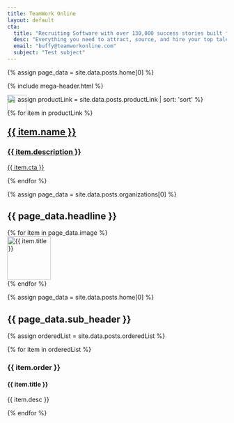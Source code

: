 ```yaml
---
title: TeamWork Online
layout: default
cta:
  title: "Recruiting Software with over 130,000 success stories built for Sports & Entertainment"
  desc: "Everything you need to attract, source, and hire your top talent at every size organization."
  email: "buffy@teamworkonline.com"
  subject: "Test subject"
---
```

{% assign page_data = site.data.posts.home[0] %}

{% include mega-header.html %}

<section class="bg-silver pb4">
<div class="container mx-auto">
<div class="flex flex-wrap">

{% assign productLink = site.data.posts.productLink | sort: 'sort' %}

{% for item in productLink %}
<a href="{{ item.url }}" class="text-decoration-none px2 flex flex-column col-12 md-col-4 mb3 wow fadeInUp" data-wow-delay="0.2s">
<div class="flex-auto px3 pt3 card-shadow bg-white"  style="margin-top: -4rem;">
<img src="{{ item.icon.url }}" style= "width: 44px;">
<h2 class="oswald black mb2">{{ item.name }}</h2>
<h3 class="oswald line-height-4 h4 mb3 regular black">{{ item.description }}</h3>
</div>
<div class="flex-none p3 bg-white">
<p class="btn-two caps block oswald white bg-green semibold h6 px3 py1 my0 ltr-spacing-2">{{ item.cta }}</p>
</div>
</a>
{% endfor %}

{% assign page_data = site.data.posts.organizations[0] %}
<div class="container mx-auto py4 my4 wow fadeInUp">
<h2 class="oswald line-height-1 h2 black caps mb4 center">{{ page_data.headline }}</h2>
<div class="px2 col-12 md-col-8 center mx-auto">
<div class="flex flex-wrap my3">
  {% for item in page_data.image %}
  <div class="col-6 md-col-3 center px2 mt2">
    <img class="inline-block mb1" src="{{ item.url }}" alt="{{ item.title }}" width="100" />
  </div>
  {% endfor %}
</div>
</div>
</div>
</div>
</div>
</section>

<section class="container mx-auto bg-white py4">

{% assign page_data = site.data.posts.home[0] %}

<h2 class="oswald line-height-4 h2 regular black center">{{ page_data.sub_header }}</h2>
<div class="px2 mt4 clearfix">
<div class="md-flex flex-auto">

{% assign orderedList = site.data.posts.orderedList %}

{% for item in orderedList %}

<div class="sm-col-12 md-col-3 px2 wow fadeInUp" data-wow-delay="0.1s">
<h3 class="oswold black h3 bold mb2">{{ item.order }}</h3>
<h4 class="oswold black h4 my0 bold">{{ item.title }}</h4>
<p class="mb4 oswold black h5 regular">{{ item.desc }}</p>
</div>

{% endfor %}

</div>
<!-- </section> -->
